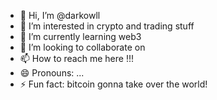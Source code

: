 - 👋 Hi, I’m @darkowll 
- 👀 I’m interested in crypto and trading stuff
- 🌱 I’m currently learning web3
- 💞️ I’m looking to collaborate on  
- 📫 How to reach me here !!!
- 😄 Pronouns: ...
- ⚡ Fun fact: bitcoin gonna take over the world!

<!---
darkowll/darkowll is a ✨ special ✨ repository because its `README.md` (this file) appears on your GitHub profile.
You can click the Preview link to take a look at your changes.
--->
